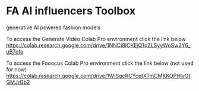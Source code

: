 # FA AI influencers Toolbox
generative AI powered fashion models

To access the Generate Video Colab Pro environment click the link below
https://colab.research.google.com/drive/1NNCi8ICKEjQ1oZLSyyWoSw3Y6_uB7ofq


To access the Fooocus Colab Pro environment click the link below (not used for now)
https://colab.research.google.com/drive/1WISgcRCYcetXTmCMKKOPHlyGtGMJrGb2

